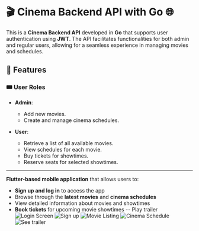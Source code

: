 # 🎬 Cinema Backend API with Go 🌐

This is a **Cinema Backend API** developed in **Go** that supports user authentication using **JWT**. The API facilitates functionalities for both admin and regular users, allowing for a seamless experience in managing movies and schedules.

## 🚀 Features

### 🎟️ User Roles
- **Admin**:
  - Add new movies.
  - Create and manage cinema schedules.
  
- **User**:
  - Retrieve a list of all available movies.
  - View schedules for each movie.
  - Buy tickets for showtimes.
  - Reserve seats for selected showtimes.

---
**Flutter-based mobile application** that allows users to:
- **Sign up and log in** to access the app
- Browse through the **latest movies** and **cinema schedules**
- View detailed information about movies and showtimes
- **Book tickets** for upcoming movie showtimes
-- Play trailer
![Login Screen](assets/images/login.jpg)
![Sign up](assets/images/signup.jpg)
![Movie Listing](assets/images/home(1).jpg)
![Cinema Schedule](assets/images/schedules.jpg)
![See trailer](assets/images/trailer.jpg)
